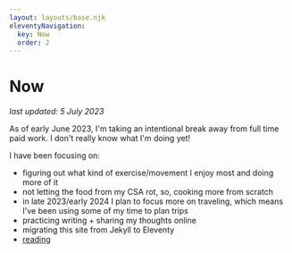 ```yaml
---
layout: layouts/base.njk
eleventyNavigation:
  key: Now
  order: 2
---
```

# Now

<i>last updated: 5 July 2023</i>

<p>As of early June 2023, I'm taking an intentional break away from full time paid work. I don't really know what I'm doing yet!</p>

<p>I have been focusing on:</p>
<ul>
	<li>figuring out what kind of exercise/movement I enjoy most and doing more of it</li>
	<li>not letting the food from my CSA rot, so, cooking more from scratch</li>
	<li>in late 2023/early 2024 I plan to focus more on traveling, which means I've been using some of my time to plan trips</li>
	<li>practicing writing + sharing my thoughts online</li>
	<li>migrating this site from Jekyll to Eleventy</li>
	<li><a href="/reading/">reading</a></li>
</ul>
